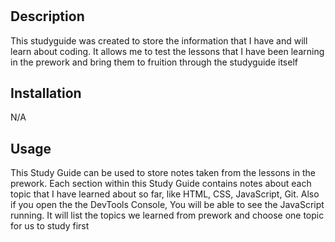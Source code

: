 # <Prework-Study-Guide>

## Description
This studyguide was created to store the information that I have and will learn about coding. It allows me to test the lessons that I have been learning in the prework and bring them to fruition through the studyguide itself

## Installation

N/A

## Usage

This Study Guide can be used to store notes taken from the lessons in the prework. Each section within this Study Guide contains notes about each topic that I have learned about so far, like HTML, CSS, JavaScript, Git. Also if you open the the DevTools Console, You will be able to see the JavaScript running. It will list the topics we learned from prework and choose one topic for us to study first


